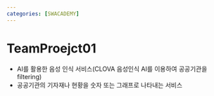 ```yaml
---
categories: [SWACADEMY]
---
```


# TeamProejct01

- AI를 활용한 음성 인식 서비스(CLOVA 음성인식 AI를 이용하여 공공기관을 filtering)
- 공공기관의 기자재나 현황을 숫자 또는 그래프로 나타내는 서비스